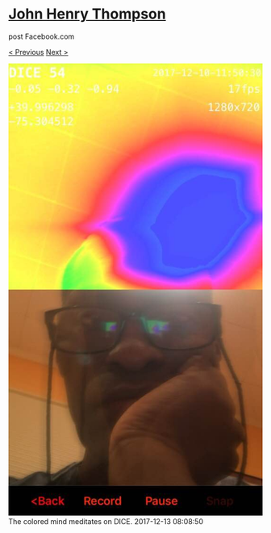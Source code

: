 # [John Henry Thompson](../README.md)
post Facebook.com

[< Previous](2017-12-13-1.md) [Next >](2017-12-12-1.md)

[![](../media/2017-12-13/Timeline-Photos-The-colored-mind-meditates-on-DICE.jpg)](../README.md)
The colored mind meditates on DICE.
2017-12-13 08:08:50